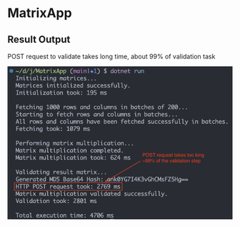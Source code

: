 # MatrixApp

## Result Output

POST request to validate takes long time, about 99% of validation task

![Result Matrix](images/result-99.png)
